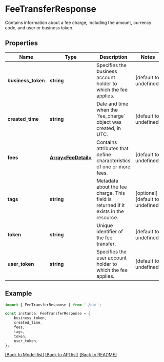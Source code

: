 # FeeTransferResponse

Contains information about a fee charge, including the amount, currency code, and user or business token.

## Properties

Name | Type | Description | Notes
------------ | ------------- | ------------- | -------------
**business_token** | **string** | Specifies the business account holder to which the fee applies. | [default to undefined]
**created_time** | **string** | Date and time when the &#x60;fee_charge&#x60; object was created, in UTC. | [default to undefined]
**fees** | [**Array&lt;FeeDetail&gt;**](FeeDetail.md) | Contains attributes that define characteristics of one or more fees. | [default to undefined]
**tags** | **string** | Metadata about the fee charge.  This field is returned if it exists in the resource. | [optional] [default to undefined]
**token** | **string** | Unique identifier of the fee transfer. | [default to undefined]
**user_token** | **string** | Specifies the user account holder to which the fee applies. | [default to undefined]

## Example

```typescript
import { FeeTransferResponse } from './api';

const instance: FeeTransferResponse = {
    business_token,
    created_time,
    fees,
    tags,
    token,
    user_token,
};
```

[[Back to Model list]](../README.md#documentation-for-models) [[Back to API list]](../README.md#documentation-for-api-endpoints) [[Back to README]](../README.md)
